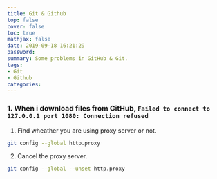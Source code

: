 ```yaml
---
title: Git & Github
top: false
cover: false
toc: true
mathjax: false
date: 2019-09-18 16:21:29
password:
summary: Some problems in GitHub & Git.
tags:
- Git
- Github
categories:
---
```


### 1. When i download files from GitHub, `Failed to connect to 127.0.0.1 port 1080: Connection refused`

1. Find wheather you are using proxy server or not.

```bash
git config --global http.proxy
```

2. Cancel the proxy server.

```bash
git config --global --unset http.proxy
```

